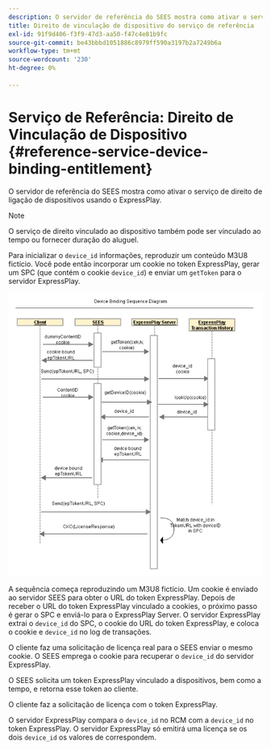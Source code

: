 ```yaml
---
description: O servidor de referência do SEES mostra como ativar o serviço de direito de ligação de dispositivos usando o ExpressPlay.
title: Direito de vinculação de dispositivo do serviço de referência
exl-id: 91f9d406-f3f9-47d3-aa50-f47c4e81b9fc
source-git-commit: be43bbbd1051886c8979ff590a3197b2a7249b6a
workflow-type: tm+mt
source-wordcount: '230'
ht-degree: 0%

---
```


# Serviço de Referência: Direito de Vinculação de Dispositivo {#reference-service-device-binding-entitlement}

O servidor de referência do SEES mostra como ativar o serviço de direito de ligação de dispositivos usando o ExpressPlay.

>[!NOTE]
>
>O serviço de direito vinculado ao dispositivo também pode ser vinculado ao tempo ou fornecer duração do aluguel.

Para inicializar o `device_id` informações, reproduzir um conteúdo M3U8 fictício. Você pode então incorporar um cookie no token ExpressPlay, gerar um SPC (que contém o cookie `device_id`) e enviar um `getToken` para o servidor ExpressPlay.

![](assets/fees-device-binding.png)

A sequência começa reproduzindo um M3U8 fictício. Um cookie é enviado ao servidor SEES para obter o URL do token ExpressPlay. Depois de receber o URL do token ExpressPlay vinculado a cookies, o próximo passo é gerar o SPC e enviá-lo para o ExpressPlay Server. O servidor ExpressPlay extrai o `device_id` do SPC, o cookie do URL do token ExpressPlay, e coloca o cookie e `device_id` no log de transações.

O cliente faz uma solicitação de licença real para o SEES enviar o mesmo cookie. O SEES emprega o cookie para recuperar o `device_id` do servidor ExpressPlay.

O SEES solicita um token ExpressPlay vinculado a dispositivos, bem como a tempo, e retorna esse token ao cliente.

O cliente faz a solicitação de licença com o token ExpressPlay.

O servidor ExpressPlay compara o `device_id` no RCM com a `device_id` no token ExpressPlay. O servidor ExpressPlay só emitirá uma licença se os dois `device_id` os valores de correspondem.
